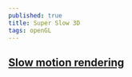 ```yaml
---
published: true
title: Super Slow 3D
tags: openGL
---
```

## [Slow motion rendering](http://orbides.org/apps/superslow.html)
